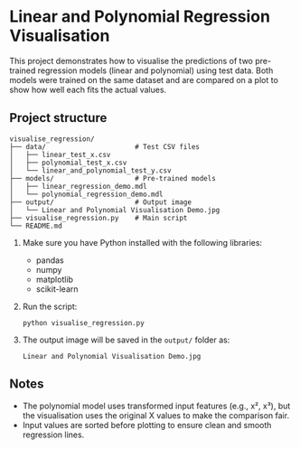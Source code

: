 # Linear and Polynomial Regression Visualisation

This project demonstrates how to visualise the predictions of two pre-trained regression models (linear and polynomial) using test data. Both models were trained on the same dataset and are compared on a plot to show how well each fits the actual values.

## Project structure

```
visualise_regression/
├── data/                      # Test CSV files
│   ├── linear_test_x.csv
│   ├── polynomial_test_x.csv
│   └── linear_and_polynomial_test_y.csv
├── models/                    # Pre-trained models
│   ├── linear_regression_demo.mdl
│   └── polynomial_regression_demo.mdl
├── output/                    # Output image
│   └── Linear and Polynomial Visualisation Demo.jpg
├── visualise_regression.py    # Main script
└── README.md
```

1. Make sure you have Python installed with the following libraries:
   - pandas
   - numpy
   - matplotlib
   - scikit-learn

2. Run the script:

   ```
   python visualise_regression.py
   ```

3. The output image will be saved in the `output/` folder as:

   ```
   Linear and Polynomial Visualisation Demo.jpg
   ```

## Notes

- The polynomial model uses transformed input features (e.g., x², x³), but the visualisation uses the original X values to make the comparison fair.
- Input values are sorted before plotting to ensure clean and smooth regression lines.









